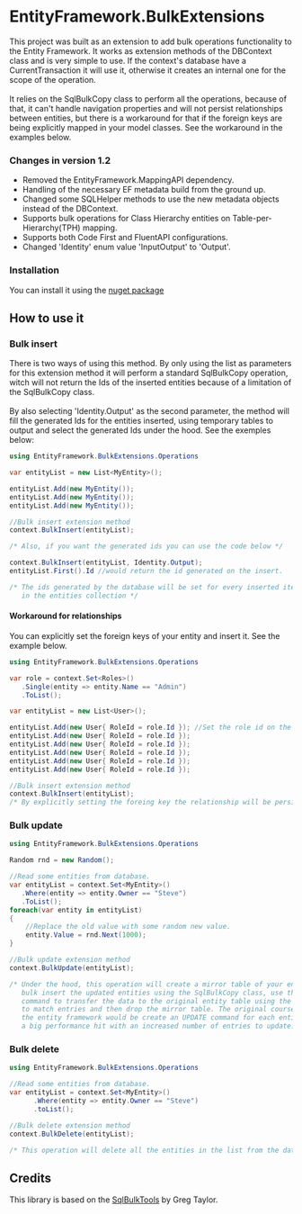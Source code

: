 # EntityFramework.BulkExtensions

   This project was built as an extension to add bulk operations functionality to the Entity Framework. 
It works as extension methods of the DBContext class and is very simple to use. If the context's database have a CurrentTransaction it will use it, otherwise it creates an internal one for the scope of the operation.
<br><br>
   It relies on the SqlBulkCopy class to perform all the operations, because of that, it can't handle navigation properties and will not persist relationships between entities, but there is a workaround for that if the foreign keys are being explicitly mapped in your model classes. See the workaround in the examples below.
   
### Changes in version 1.2
   
- Removed the EntityFramework.MappingAPI dependency.
- Handling of the necessary EF metadata build from the ground up.
- Changed some SQLHelper methods to use the new metadata objects instead of the DBContext.
- Supports bulk operations for Class Hierarchy entities on Table-per-Hierarchy(TPH) mapping.
- Supports both Code First and FluentAPI configurations.
- Changed 'Identity' enum value 'InputOutput' to 'Output'.
   
### Installation
You can install it using the
<a href="https://www.nuget.org/packages/EntityFramework.BulkExtensions">nuget package</a><br>

## How to use it

### Bulk insert
   There is two ways of using this method. By only using the list as parameters for this extension method it will perform a standard SqlBulkCopy operation, witch will not return the Ids of the inserted entities because of a limitation of the SqlBulkCopy class. 
   <br><br>
   By also selecting 'Identity.Output' as the second parameter, the method will fill the generated Ids for the entities inserted, using temporary tables to output and select the generated Ids under the hood. See the exemples below:
```c#
using EntityFramework.BulkExtensions.Operations

var entityList = new List<MyEntity>();

entityList.Add(new MyEntity());
entityList.Add(new MyEntity());
entityList.Add(new MyEntity());

//Bulk insert extension method
context.BulkInsert(entityList); 

/* Also, if you want the generated ids you can use the code below */

context.BulkInsert(entityList, Identity.Output);
entityList.First().Id //would return the id generated on the insert.

/* The ids generated by the database will be set for every inserted item
   in the entities collection */
```

#### Workaround for relationships
   You can explicitly set the foreign keys of your entity and insert it. See the example below.
   
```c#
using EntityFramework.BulkExtensions.Operations

var role = context.Set<Roles>()
   .Single(entity => entity.Name == "Admin")
   .ToList();

var entityList = new List<User>();

entityList.Add(new User{ RoleId = role.Id }); //Set the role id on the newly created user
entityList.Add(new User{ RoleId = role.Id });
entityList.Add(new User{ RoleId = role.Id });
entityList.Add(new User{ RoleId = role.Id });
entityList.Add(new User{ RoleId = role.Id });
entityList.Add(new User{ RoleId = role.Id });

//Bulk insert extension method
context.BulkInsert(entityList); 
/* By explicitly setting the foreing key the relationship will be persisted in the database. */
```
   
### Bulk update
```c#
using EntityFramework.BulkExtensions.Operations

Random rnd = new Random();

//Read some entities from database.
var entityList = context.Set<MyEntity>()
   .Where(entity => entity.Owner == "Steve")
   .ToList();
foreach(var entity in entityList) 
{
    //Replace the old value with some random new value.
    entity.Value = rnd.Next(1000); 
}

//Bulk update extension method
context.BulkUpdate(entityList); 

/* Under the hood, this operation will create a mirror table of your entity's table, 
   bulk insert the updated entities using the SqlBulkCopy class, use the MERGE sql 
   command to transfer the data to the original entity table using the primary keys 
   to match entries and then drop the mirror table. The original course of action of 
   the entity framework would be create an UPDATE command for each entity, wich suffers 
   a big performance hit with an increased number of entries to update. */
```

### Bulk delete
```c#
using EntityFramework.BulkExtensions.Operations

//Read some entities from database.
var entityList = context.Set<MyEntity>()
      .Where(entity => entity.Owner == "Steve")
      .toList();

//Bulk delete extension method
context.BulkDelete(entityList); 

/* This operation will delete all the entities in the list from the database. */
```
## Credits
This library is based on the <a href="https://github.com/gtaylor44/SqlBulkTools">SqlBulkTools</a> by Greg Taylor.


